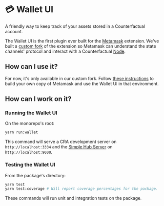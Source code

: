 # 💳 Wallet UI

A friendly way to keep track of your assets stored in a Counterfactual account.

The Wallet UI is the first plugin ever built for the [Metamask](https://github.com/metamask/metamask-extension) extension. We've built a [custom fork](https://github.com/prototypal/metamask-extension) of the extension so Metamask can understand the state channels' protocol and interact with a Counterfactual [Node](https://github.com/counterfactual/monorepo/tree/master/packages/node).

## How can I use it?

For now, it's only available in our custom fork. Follow [these instructions](https://github.com/counterfactual/monorepo/tree/master/packages/cf-metamask-extension) to build your own copy of Metamask and use the Wallet UI in that environment.

## How can I work on it?

### Running the Wallet UI

On the monorepo's root:

```sh
yarn run:wallet
```

This command will serve a CRA development server on `http://localhost:3334` and the [Simple Hub Server](https://github.com/counterfactual/monorepo/tree/master/packages/simple-hub-server) on `http://localhost:9000`.

### Testing the Wallet UI

From the package's directory:

```sh
yarn test
yarn test:coverage # Will report coverage percentages for the package.
```

These commands will run unit and integration tests on the package.
